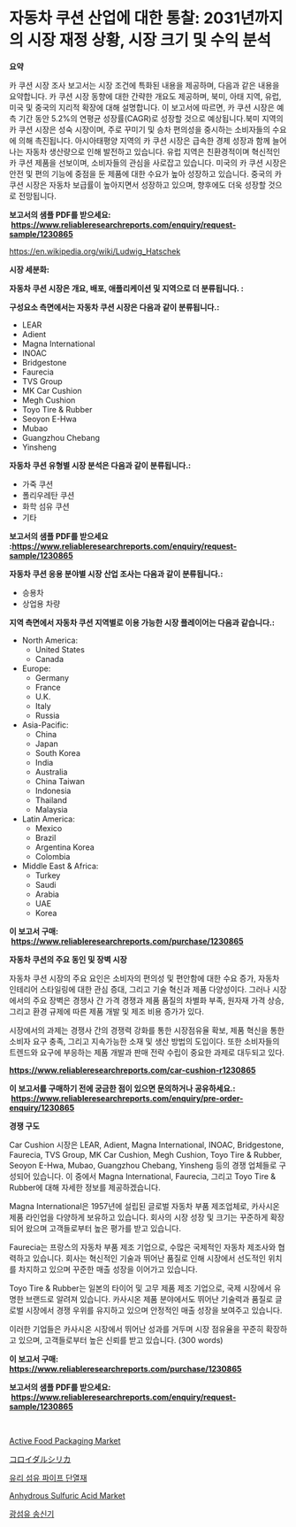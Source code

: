 <p><h1>자동차 쿠션 산업에 대한 통찰: 2031년까지의 시장 재정 상황, 시장 크기 및 수익 분석</h1></p><p><strong>요약</strong></p>
<p><p>카 쿠션 시장 조사 보고서는 시장 조건에 특화된 내용을 제공하며, 다음과 같은 내용을 요약합니다. 카 쿠션 시장 동향에 대한 간략한 개요도 제공하며, 북미, 아태 지역, 유럽, 미국 및 중국의 지리적 확장에 대해 설명합니다. 이 보고서에 따르면, 카 쿠션 시장은 예측 기간 동안 5.2%의 연평균 성장률(CAGR)로 성장할 것으로 예상됩니다.북미 지역의 카 쿠션 시장은 성숙 시장이며, 주로 꾸미기 및 승차 편의성을 중시하는 소비자들의 수요에 의해 촉진됩니다. 아시아태평양 지역의 카 쿠션 시장은 급속한 경제 성장과 함께 늘어나는 자동차 생산량으로 인해 발전하고 있습니다. 유럽 지역은 친환경적이며 혁신적인 카 쿠션 제품을 선보이며, 소비자들의 관심을 사로잡고 있습니다. 미국의 카 쿠션 시장은 안전 및 편의 기능에 중점을 둔 제품에 대한 수요가 높아 성장하고 있습니다. 중국의 카 쿠션 시장은 자동차 보급률이 높아지면서 성장하고 있으며, 향후에도 더욱 성장할 것으로 전망됩니다.</p></p>
<p><strong>보고서의 샘플 PDF를 받으세요: &nbsp;<a href="https://www.reliableresearchreports.com/enquiry/request-sample/1230865">https://www.reliableresearchreports.com/enquiry/request-sample/1230865</a></strong></p>
<p><a href="https://en.wikipedia.org/wiki/Ludwig_Hatschek">https://en.wikipedia.org/wiki/Ludwig_Hatschek</a></p>
<p><strong>시장 세분화:</strong></p>
<p><strong> 자동차 쿠션 시장은 개요, 배포, 애플리케이션 및 지역으로 더 분류됩니다. :</strong></p>
<p><strong>구성요소 측면에서는 자동차 쿠션 시장은 다음과 같이 분류됩니다.:</strong></p>
<p><ul><li>LEAR</li><li>Adient</li><li>Magna International</li><li>INOAC</li><li>Bridgestone</li><li>Faurecia</li><li>TVS Group</li><li>MK Car Cushion</li><li>Megh Cushion</li><li>Toyo Tire & Rubber</li><li>Seoyon E-Hwa</li><li>Mubao</li><li>Guangzhou Chebang</li><li>Yinsheng</li></ul></p>
<p><strong> 자동차 쿠션 유형별 시장 분석은 다음과 같이 분류됩니다.:</strong></p>
<p><ul><li>가죽 쿠션</li><li>폴리우레탄 쿠션</li><li>화학 섬유 쿠션</li><li>기타</li></ul></p>
<p><strong>보고서의 샘플 PDF를 받으세요 :<a href="https://www.reliableresearchreports.com/enquiry/request-sample/1230865">https://www.reliableresearchreports.com/enquiry/request-sample/1230865</a></strong></p>
<p><strong> 자동차 쿠션 응용 분야별 시장 산업 조사는 다음과 같이 분류됩니다.:</strong></p>
<p><ul><li>승용차</li><li>상업용 차량</li></ul></p>
<p><strong>지역 측면에서 자동차 쿠션 지역별로 이용 가능한 시장 플레이어는 다음과 같습니다.:</strong></p>
<p><ul>
    <li>
        North America:
        <ul>
            <li>United States</li>
            <li>Canada</li>
        </ul>
    </li>
    <li>
        Europe:
        <ul>
            <li>Germany</li>
            <li>France</li>
            <li>U.K.</li>
            <li>Italy</li>
            <li>Russia</li>
        </ul>
    </li>
    <li>
        Asia-Pacific:
        <ul>
            <li>China</li>
            <li>Japan</li>
            <li>South Korea</li>
            <li>India</li>
            <li>Australia</li>
            <li>China Taiwan</li>
            <li>Indonesia</li>
            <li>Thailand</li>
            <li>Malaysia</li>
        </ul>
    </li>
    <li>
        Latin America:
        <ul>
            <li>Mexico</li>
            <li>Brazil</li>
            <li>Argentina Korea</li>
            <li>Colombia</li>
        </ul>
    </li>
    <li>
        Middle East & Africa:
        <ul>
            <li>Turkey</li>
            <li>Saudi</li>
            <li>Arabia</li>
            <li>UAE</li>
            <li>Korea</li>
        </ul>
    </li>
    </ul></p>
<p><strong>이 보고서 구매: &nbsp;<a href="https://www.reliableresearchreports.com/purchase/1230865">https://www.reliableresearchreports.com/purchase/1230865</a></strong></p>
<p><strong>자동차 쿠션의 주요 동인 및 장벽 시장</strong></p>
<p><p>자동차 쿠션 시장의 주요 요인은 소비자의 편의성 및 편안함에 대한 수요 증가, 자동차 인테리어 스타일링에 대한 관심 증대, 그리고 기술 혁신과 제품 다양성이다. 그러나 시장에서의 주요 장벽은 경쟁사 간 가격 경쟁과 제품 품질의 차별화 부족, 원자재 가격 상승, 그리고 환경 규제에 따른 제품 개발 및 제조 비용 증가가 있다.</p><p>시장에서의 과제는 경쟁사 간의 경쟁력 강화를 통한 시장점유율 확보, 제품 혁신을 통한 소비자 요구 충족, 그리고 지속가능한 소재 및 생산 방법의 도입이다. 또한 소비자들의 트렌드와 요구에 부응하는 제품 개발과 판매 전략 수립이 중요한 과제로 대두되고 있다.</p></p>
<p><strong><a href="https://www.reliableresearchreports.com/car-cushion-r1230865">https://www.reliableresearchreports.com/car-cushion-r1230865</a></strong></p>
<p><strong>이 보고서를 구매하기 전에 궁금한 점이 있으면 문의하거나 공유하세요.: &nbsp;<a href="https://www.reliableresearchreports.com/enquiry/pre-order-enquiry/1230865">https://www.reliableresearchreports.com/enquiry/pre-order-enquiry/1230865</a></strong></p>
<p><strong>경쟁 구도</strong></p>
<p><p>Car Cushion 시장은 LEAR, Adient, Magna International, INOAC, Bridgestone, Faurecia, TVS Group, MK Car Cushion, Megh Cushion, Toyo Tire & Rubber, Seoyon E-Hwa, Mubao, Guangzhou Chebang, Yinsheng 등의 경쟁 업체들로 구성되어 있습니다. 이 중에서 Magna International, Faurecia, 그리고 Toyo Tire & Rubber에 대해 자세한 정보를 제공하겠습니다.</p><p>Magna International은 1957년에 설립된 글로벌 자동차 부품 제조업체로, 카사시온 제품 라인업을 다양하게 보유하고 있습니다. 회사의 시장 성장 및 크기는 꾸준하게 확장되어 왔으며 고객들로부터 높은 평가를 받고 있습니다.</p><p>Faurecia는 프랑스의 자동차 부품 제조 기업으로, 수많은 국제적인 자동차 제조사와 협력하고 있습니다. 회사는 혁신적인 기술과 뛰어난 품질로 인해 시장에서 선도적인 위치를 차지하고 있으며 꾸준한 매출 성장을 이어가고 있습니다.</p><p>Toyo Tire & Rubber는 일본의 타이어 및 고무 제품 제조 기업으로, 국제 시장에서 유명한 브랜드로 알려져 있습니다. 카사시온 제품 분야에서도 뛰어난 기술력과 품질로 글로벌 시장에서 경쟁 우위를 유지하고 있으며 안정적인 매출 성장을 보여주고 있습니다.</p><p>이러한 기업들은 카사시온 시장에서 뛰어난 성과를 거두며 시장 점유율을 꾸준히 확장하고 있으며, 고객들로부터 높은 신뢰를 받고 있습니다. (300 words)</p></p>
<p><strong>이 보고서 구매: &nbsp; <a href="https://www.reliableresearchreports.com/purchase/1230865">https://www.reliableresearchreports.com/purchase/1230865</a></strong></p>
<p><strong>보고서의 샘플 PDF를 받으세요: &nbsp;<a href="https://www.reliableresearchreports.com/enquiry/request-sample/1230865">https://www.reliableresearchreports.com/enquiry/request-sample/1230865</a></strong><strong></strong></p>
<p>&nbsp;</p>
<p><p><a href="https://github.com/victorialyman98067/Market-Research-Report-List-1/blob/main/active-food-packaging-market.md">Active Food Packaging Market</a></p><p><a href="https://github.com/TerrellConn/Market-Research-Report-List-2/blob/main/618164317324.md">コロイダルシリカ</a></p><p><a href="https://github.com/LuckeyCorbin/Market-Research-Report-List-2/blob/main/726441224195.md">유리 섬유 파이프 단열재</a></p><p><a href="https://github.com/caylechardson65746/Market-Research-Report-List-1/blob/main/anhydrous-sulfuric-acid-market.md">Anhydrous Sulfuric Acid Market</a></p><p><a href="https://github.com/shampaakter36/Market-Research-Report-List-2/blob/main/443637424193.md">광섬유 송신기</a></p></p>